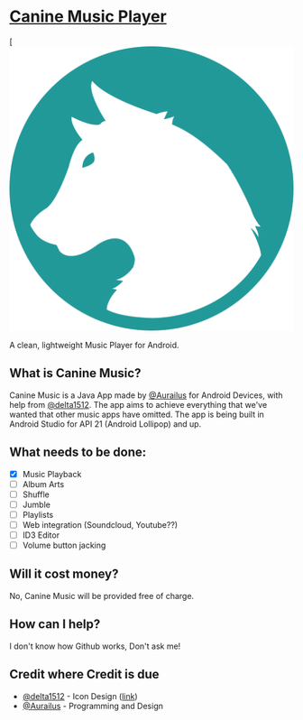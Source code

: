 # [Canine Music Player](http://canine.woofbark.dog)
[![Canine Music Logo](https://github.com/Aurailus/CanineMusic/blob/master/resources/canine_logo_raster.png)

A clean, lightweight Music Player for Android.

## What is Canine Music?
Canine Music is a Java App made by [@Aurailus](https://github.com/Aurailus) for Android Devices, with help from [@delta1512](https://github.com/delta1512). The app aims to achieve everything that we've wanted that other music apps have omitted. The app is being built in Android Studio for API 21 (Android Lollipop) and up.

## What needs to be done:
- [x] Music Playback
- [ ] Album Arts
- [ ] Shuffle
- [ ] Jumble
- [ ] Playlists
- [ ] Web integration (Soundcloud, Youtube??)
- [ ] ID3 Editor
- [ ] Volume button jacking

## Will it cost money?
No, Canine Music will be provided free of charge.

## How can I help?
I don't know how Github works, Don't ask me!

## Credit where Credit is due
- [@delta1512](https://github.com/Aurailus) - Icon Design \([link](https://github.com/delta1512/open_icon_set)\)
- [@Aurailus](https://github.com/delta1512) - Programming and Design
